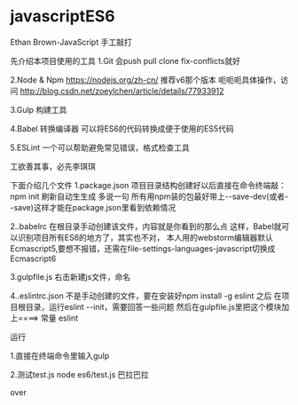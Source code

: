 # javascriptES6
Ethan Brown-JavaScript 手工敲打

先介绍本项目使用的工具
1.Git
  会push pull clone  fix-conflicts就好

2.Node & Npm
  https://nodejs.org/zh-cn/ 
  推荐v6那个版本
  呃呃呃具体操作，访问 http://blog.csdn.net/zoeylchen/article/details/77933912

3.Gulp
  构建工具

4.Babel
  转换编译器 
  可以将ES6的代码转换成便于使用的ES5代码

5.ESLint
  一个可以帮助避免常见错误，格式检查工具

工欲善其事，必先李琪琪

下面介绍几个文件
1.package.json
  项目目录结构创建好以后直接在命令终端敲：npm init 刷新自动生生成
  多说一句 所有用npm装的包最好带上--save-dev(或者--save)这样才能在package.json里看到依赖情况

2..babelrc
  在根目录手动创建该文件，内容就是你看到的那么点
  这样，Babel就可以识别项目所有ES6的地方了，其实也不对，
  本人用的webstorm编辑器默认Ecmascript5,要想不报错，还需在file-settings-languages-javascript切换成Ecmascript6
  
3.gulpfile.js
  右击新建js文件，命名
  
4..eslintrc.json
  不是手动创建的文件，要在安装好npm install -g eslint 之后
  在项目根目录，运行eslint --init，需要回答一些问题
  然后在gulpfile.js里把这个模块加上====> 常量 eslint

运行

1.直接在终端命令里输入gulp

2.测试test.js
  node es6/test.js
  巴拉巴拉 

over

  
  
